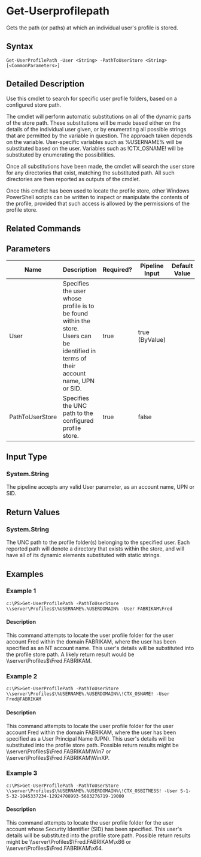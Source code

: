 ﻿
# Get-Userprofilepath
Gets the path (or paths) at which an individual user's profile is stored.
## Syntax

```
Get-UserProfilePath -User <String> -PathToUserStore <String> [<CommonParameters>]
```

## Detailed Description
Use this cmdlet to search for specific user profile folders, based on a configured store path.

The cmdlet will perform automatic substitutions on all of the dynamic parts of the store path. These substitutions will be made based either on the details of the individual user given, or by enumerating all possible strings that are permitted by the variable in question. The approach taken depends on the variable. User-specific variables such as %USERNAME% will be substituted based on the user. Variables such as !CTX\_OSNAME! will be substituted by enumerating the possibilities.

Once all substitutions have been made, the cmdlet will search the user store for any directories that exist, matching the substituted path. All such directories are then reported as outputs of the cmdlet.

Once this cmdlet has been used to locate the profile store, other Windows PowerShell scripts can be written to inspect or manipulate the contents of the profile, provided that such access is allowed by the permissions of the profile store.


## Related Commands

## Parameters
| Name   | Description | Required? | Pipeline Input | Default Value |
| --- | --- | --- | --- | --- |
| User | Specifies the user whose profile is to be found within the store. Users can be identified in terms of their account name, UPN or SID. | true | true (ByValue) |  |
| PathToUserStore | Specifies the UNC path to the configured profile store. | true | false |  |

## Input Type

### System.String
The pipeline accepts any valid User parameter, as an account name, UPN or SID.
## Return Values

### System.String
The UNC path to the profile folder(s) belonging to the specified user. Each reported path will denote a directory that exists within the store, and will have all of its dynamic elements substituted with static strings.
## Examples

### Example 1

```
c:\PS>Get-UserProfilePath -PathToUserStore \\server\Profiles$\%USERNAME%.%USERDOMAIN% -User FABRIKAM\Fred
```

#### Description
This command attempts to locate the user profile folder for the user account Fred within the domain FABRIKAM, where the user has been specified as an NT account name. This user's details will be substituted into the profile store path. A likely return result would be \\\\server\\Profiles\$\\Fred.FABRIKAM.
### Example 2

```
c:\PS>Get-UserProfilePath -PathToUserStore \\server\Profiles$\%USERNAME%.%USERDOMAIN%\!CTX_OSNAME! -User Fred@FABRIKAM
```

#### Description
This command attempts to locate the user profile folder for the user account Fred within the domain FABRIKAM, where the user has been specified as a User Principal Name (UPN). This user's details will be substituted into the profile store path. Possible return results might be \\\\server\\Profiles\$\\Fred.FABRIKAM\\Win7 or \\\\server\\Profiles\$\\Fred.FABRIKAM\\WinXP.
### Example 3

```
c:\PS>Get-UserProfilePath -PathToUserStore \\server\Profiles$\%USERNAME%.%USERDOMAIN%\!CTX_OSBITNESS! -User S-1-5-32-1045337234-12924708993-5683276719-19000
```

#### Description
This command attempts to locate the user profile folder for the user account whose Security Identifier (SID) has been specified. This user's details will be substituted into the profile store path. Possible return results might be \\\\server\\Profiles\$\\Fred.FABRIKAM\\x86 or \\\\server\\Profiles\$\\Fred.FABRIKAM\\x64.
